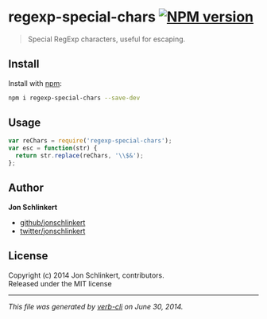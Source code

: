 # regexp-special-chars [![NPM version](https://badge.fury.io/js/regexp-special-chars.png)](http://badge.fury.io/js/regexp-special-chars)

> Special RegExp characters, useful for escaping.

## Install
Install with [npm](npmjs.org):

```bash
npm i regexp-special-chars --save-dev
```

## Usage

```js
var reChars = require('regexp-special-chars');
var esc = function(str) {
  return str.replace(reChars, '\\$&');
};
```

## Author

**Jon Schlinkert**
 
+ [github/jonschlinkert](https://github.com/jonschlinkert)
+ [twitter/jonschlinkert](http://twitter.com/jonschlinkert) 

## License
Copyright (c) 2014 Jon Schlinkert, contributors.  
Released under the MIT license

***

_This file was generated by [verb-cli](https://github.com/assemble/verb-cli) on June 30, 2014._